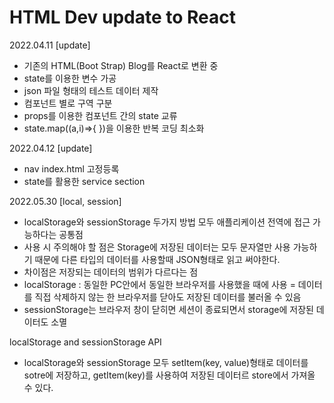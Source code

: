 # HTML Dev update to React
 2022.04.11 [update]
  - 기존의 HTML(Boot Strap) Blog를 React로 변환 중
  - state를 이용한 변수 가공
  - json 파일 형태의 테스트 데이터 제작
  - 컴포넌트 별로 구역 구분
  - props를 이용한 컴포넌트 간의 state 교류
  - state.map((a,i)=>{ })을 이용한 반복 코딩 최소화
 
 2022.04.12 [update]
  - nav index.html 고정등록
  - state를 활용한 service section


 2022.05.30 [local, session]
  - localStorage와 sessionStorage 두가지 방법 모두 애플리케이션 전역에 접근 가능하다는 공통점
  - 사용 시 주의해야 할 점은 Storage에 저장된 데이터는 모두 문자열만 사용 가능하기 때문에 다른 타입의 데이터를 사용할때 JSON형태로 읽고 써야한다.
  - 차이점은 저장되는 데이터의 범위가 다르다는 점
  - localStorage : 동일한 PC안에서 동일한 브라우저를 사용했을 때에 사용 = 데이터를 직접 삭제하지 않는 한 브라우저를 닫아도 저장된 데이터를 불러올 수 있음
  - sessionStorage는 브라우저 창이 닫히면 세션이 종료되면서 storage에 저장된 데이터도 소멸
 
 localStorage and sessionStorage API
  - localStorage와 sessionStorage 모두 setItem(key, value)형태로 데이터를 sotre에 저장하고, getItem(key)를 사용하여 저장된 데이터르 store에서 가져올 수 있다.
